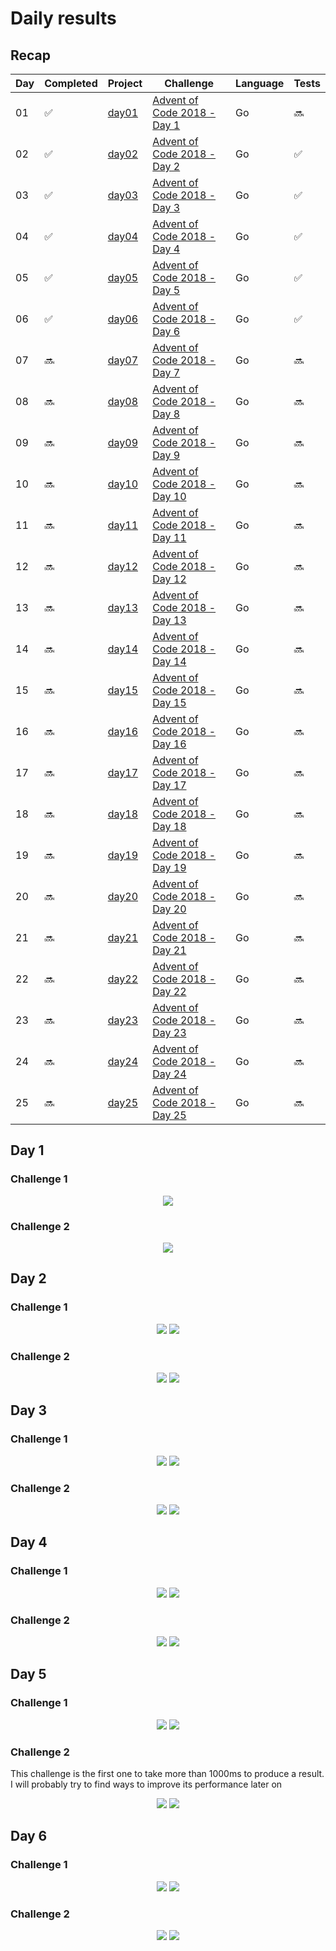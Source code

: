 # Daily results

## Recap

Day | Completed | Project | Challenge | Language | Tests
----|--------------|---------|-------|---------|------
01 | :white_check_mark: | [day01](day01) | [Advent of Code 2018 - Day 1](https://adventofcode.com/2018/day/1) | Go | :soon:
02 | :white_check_mark: | [day02](day02) | [Advent of Code 2018 - Day 2](https://adventofcode.com/2018/day/2) | Go | :white_check_mark:
03 | :white_check_mark: | [day03](day03) | [Advent of Code 2018 - Day 3](https://adventofcode.com/2018/day/3) | Go | :white_check_mark:
04 | :white_check_mark: | [day04](day04) | [Advent of Code 2018 - Day 4](https://adventofcode.com/2018/day/4) | Go | :white_check_mark:
05 | :white_check_mark: | [day05](day05) | [Advent of Code 2018 - Day 5](https://adventofcode.com/2018/day/5) | Go | :white_check_mark:
06 | :white_check_mark: | [day06](day06) | [Advent of Code 2018 - Day 6](https://adventofcode.com/2018/day/6) | Go | :white_check_mark:
07 | :soon: | [day07](day07) | [Advent of Code 2018 - Day 7](https://adventofcode.com/2018/day/7) | Go | :soon:
08 | :soon: | [day08](day08) | [Advent of Code 2018 - Day 8](https://adventofcode.com/2018/day/8) | Go | :soon:
09 | :soon: | [day09](day09) | [Advent of Code 2018 - Day 9](https://adventofcode.com/2018/day/9) | Go | :soon:
10 | :soon: | [day10](day10) | [Advent of Code 2018 - Day 10](https://adventofcode.com/2018/day/10) | Go | :soon:
11 | :soon: | [day11](day11) | [Advent of Code 2018 - Day 11](https://adventofcode.com/2018/day/11) | Go | :soon:
12 | :soon: | [day12](day12) | [Advent of Code 2018 - Day 12](https://adventofcode.com/2018/day/12) | Go | :soon:
13 | :soon: | [day13](day13) | [Advent of Code 2018 - Day 13](https://adventofcode.com/2018/day/13) | Go | :soon:
14 | :soon: | [day14](day14) | [Advent of Code 2018 - Day 14](https://adventofcode.com/2018/day/14) | Go | :soon:
15 | :soon: | [day15](day15) | [Advent of Code 2018 - Day 15](https://adventofcode.com/2018/day/15) | Go | :soon:
16 | :soon: | [day16](day16) | [Advent of Code 2018 - Day 16](https://adventofcode.com/2018/day/16) | Go | :soon:
17 | :soon: | [day17](day17) | [Advent of Code 2018 - Day 17](https://adventofcode.com/2018/day/17) | Go | :soon:
18 | :soon: | [day18](day18) | [Advent of Code 2018 - Day 18](https://adventofcode.com/2018/day/18) | Go | :soon:
19 | :soon: | [day19](day19) | [Advent of Code 2018 - Day 19](https://adventofcode.com/2018/day/19) | Go | :soon:
20 | :soon: | [day20](day20) | [Advent of Code 2018 - Day 20](https://adventofcode.com/2018/day/20) | Go | :soon:
21 | :soon: | [day21](day21) | [Advent of Code 2018 - Day 21](https://adventofcode.com/2018/day/21) | Go | :soon:
22 | :soon: | [day22](day22) | [Advent of Code 2018 - Day 22](https://adventofcode.com/2018/day/22) | Go | :soon:
23 | :soon: | [day23](day23) | [Advent of Code 2018 - Day 23](https://adventofcode.com/2018/day/23) | Go | :soon:
24 | :soon: | [day24](day24) | [Advent of Code 2018 - Day 24](https://adventofcode.com/2018/day/24) | Go | :soon:
25 | :soon: | [day25](day25) | [Advent of Code 2018 - Day 25](https://adventofcode.com/2018/day/25) | Go | :soon:

## Day 1

### Challenge 1

<p align="center">
    <img src="img/0101.png">
</p>

### Challenge 2

<p align="center">
    <img src="img/0102.png">
</p>

## Day 2

### Challenge 1

<p align="center">
    <img src="img/0201.png">
    <img src="img/0201_test.png">
</p>

### Challenge 2

<p align="center">
    <img src="img/0202.png">
    <img src="img/0202_test.png">
</p>

## Day 3

### Challenge 1

<p align="center">
    <img src="img/0301.png">
    <img src="img/0301_test.png">
</p>

### Challenge 2

<p align="center">
    <img src="img/0302.png">
    <img src="img/0302_test.png">
</p>

## Day 4

### Challenge 1

<p align="center">
    <img src="img/0401.png">
    <img src="img/0401_test.png">
</p>

### Challenge 2

<p align="center">
    <img src="img/0402.png">
    <img src="img/0402_test.png">
</p>

## Day 5

### Challenge 1

<p align="center">
    <img src="img/0501.png">
    <img src="img/0501_test.png">
</p>

### Challenge 2

This challenge is the first one to take more than 1000ms to produce a result. I will probably try to find ways to improve its performance later on

<p align="center">
    <img src="img/0502.png">
    <img src="img/0502_test.png">
</p>

## Day 6

### Challenge 1

<p align="center">
    <img src="img/0601.png">
    <img src="img/0601_test.png">
</p>

### Challenge 2

<p align="center">
    <img src="img/0602.png">
    <img src="img/0602_test.png">
</p>


<!-- ## Day 7

### Challenge 1

<p align="center">
    <img src="img/0701.png">
</p>

### Challenge 2

<p align="center">
    <img src="img/0702.png">
</p>

-->
<!-- ## Day 8

### Challenge 1

<p align="center">
    <img src="img/0801.png">
</p>

### Challenge 2

<p align="center">
    <img src="img/0802.png">
</p>

-->
<!-- ## Day 9

### Challenge 1

<p align="center">
    <img src="img/0901.png">
</p>

### Challenge 2

<p align="center">
    <img src="img/0902.png">
</p>

-->
<!-- ## Day 10

### Challenge 1

<p align="center">
    <img src="img/1001.png">
</p>

### Challenge 2

<p align="center">
    <img src="img/1002.png">
</p>

-->
<!-- ## Day 11

### Challenge 1

<p align="center">
    <img src="img/1101.png">
</p>

### Challenge 2

<p align="center">
    <img src="img/1102.png">
</p>

-->
<!-- ## Day 12

### Challenge 1

<p align="center">
    <img src="img/1201.png">
</p>

### Challenge 2

<p align="center">
    <img src="img/1202.png">
</p>

-->
<!-- ## Day 13

### Challenge 1

<p align="center">
    <img src="img/1301.png">
</p>

### Challenge 2

<p align="center">
    <img src="img/1302.png">
</p>

-->
<!-- ## Day 14

### Challenge 1

<p align="center">
    <img src="img/1401.png">
</p>

### Challenge 2

<p align="center">
    <img src="img/1402.png">
</p>

-->
<!-- ## Day 15

### Challenge 1

<p align="center">
    <img src="img/1501.png">
</p>

### Challenge 2

<p align="center">
    <img src="img/1502.png">
</p>

-->
<!-- ## Day 16

### Challenge 1

<p align="center">
    <img src="img/1601.png">
</p>

### Challenge 2

<p align="center">
    <img src="img/1602.png">
</p>

-->
<!-- ## Day 17

### Challenge 1

<p align="center">
    <img src="img/1701.png">
</p>

### Challenge 2

<p align="center">
    <img src="img/1702.png">
</p>

-->
<!-- ## Day 18

### Challenge 1

<p align="center">
    <img src="img/1801.png">
</p>

### Challenge 2

<p align="center">
    <img src="img/1802.png">
</p>

-->
<!-- ## Day 19

### Challenge 1

<p align="center">
    <img src="img/1901.png">
</p>

### Challenge 2

<p align="center">
    <img src="img/1902.png">
</p>

-->
<!-- ## Day 20

### Challenge 1

<p align="center">
    <img src="img/2001.png">
</p>

### Challenge 2

<p align="center">
    <img src="img/2002.png">
</p>

-->
<!-- ## Day 21

### Challenge 1

<p align="center">
    <img src="img/2101.png">
</p>

### Challenge 2

<p align="center">
    <img src="img/2102.png">
</p>

-->
<!-- ## Day 22

### Challenge 1

<p align="center">
    <img src="img/2201.png">
</p>

### Challenge 2

<p align="center">
    <img src="img/2202.png">
</p>

-->
<!-- ## Day 23

### Challenge 1

<p align="center">
    <img src="img/2301.png">
</p>

### Challenge 2

<p align="center">
    <img src="img/2302.png">
</p>

-->
<!-- ## Day 24

### Challenge 1

<p align="center">
    <img src="img/2401.png">
</p>

### Challenge 2

<p align="center">
    <img src="img/2402.png">
</p>

-->
<!-- ## Day 25

### Challenge 1

<p align="center">
    <img src="img/2501.png">
</p>

### Challenge 2

<p align="center">
    <img src="img/2502.png">
</p>

-->
